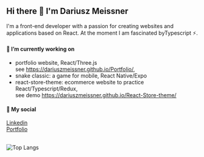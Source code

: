 ## Hi there 👋 I'm Dariusz Meissner

I'm a front-end developer with a passion for creating websites and applications based on React. At the moment I am fascinated byTypescript ⚡.

#### 🔭 I’m currently working on
- portfolio website, React/Three.js <br> see https://dariuszmeissner.github.io/Portfolio/, </br>
- snake classic: a game for mobile, React Native/Expo 
- react-store-theme: ecommerce website to practice React/Typescript/Redux, <br/>
  see demo https://dariuszmeissner.github.io/React-Store-theme/

  

#### 💬 My social
[Linkedin](https://www.linkedin.com/in/dariusz-robert-meissner/)
<br>
[Portfolio](https://dariuszmeissner.github.io/Portfolio/)
</br>
</br>


<!-- ![Anurag's GitHub stats](https://github-readme-stats.vercel.app/api?username=dariuszmeissner&show_icons=true&theme=radical) -->
![Top Langs](https://github-readme-stats-sigma-five.vercel.app/api/top-langs/?username=dariuszmeissner&layout=compact)



<!--
**DariuszMeissner/DariuszMeissner** is a ✨ _special_ ✨ repository because its `README.md` (this file) appears on your GitHub profile.

Here are some ideas to get you started:

- 🔭 I’m currently working on ...
- 🌱 I’m currently learning ...
- 👯 I’m looking to collaborate on ...
- 🤔 I’m looking for help with ...
- 💬 Ask me about ...
- 📫 How to reach me: ...
- 😄 Pronouns: ...
- ⚡ Fun fact: ...
-->
